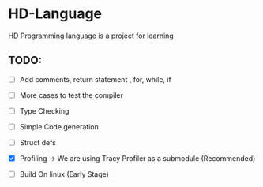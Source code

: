 # HD-Language
HD Programming language is a project for learning 



## TODO: 
- [ ] Add comments, return statement , for, while, if 
- [ ] More cases to test the compiler 
- [ ] Type Checking
- [ ] Simple Code generation
- [ ] Struct defs

- [x] Profiling -> We are using Tracy Profiler as a submodule (Recommended)
- [ ] Build On linux (Early Stage)

